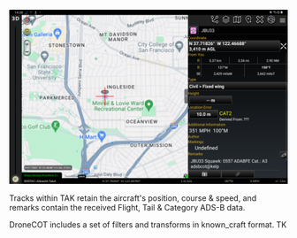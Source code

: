 ![ADS-B flight data displayed in ATAK](screenshots/screenshot_1705531116_13879.png)

Tracks within TAK retain the aircraft's position, course & speed, and remarks contain the received Flight, Tail & Category ADS-B data.

DroneCOT includes a set of filters and transforms in known_craft format. TK
